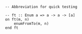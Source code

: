 ```applescript
-- Abbreviation for quick testing
```

```applescript
-- ft :: Enum a => a -> a -> [a]
on ft(m, n)
    enumFromTo(m, n)
end ft
```